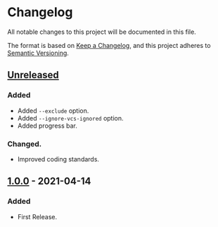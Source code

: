 # Changelog
All notable changes to this project will be documented in this file.

The format is based on [Keep a Changelog](https://keepachangelog.com/en/1.0.0/),
and this project adheres to [Semantic Versioning](https://semver.org/spec/v2.0.0.html).

## [Unreleased]
### Added
- Added `--exclude` option.
- Added `--ignore-vcs-ignored` option.
- Added progress bar.

### Changed.
- Improved coding standards.

## [1.0.0] - 2021-04-14
### Added
- First Release.

[Unreleased]: https://github.com/pronamic/wp-documentor/compare/1.0.0...HEAD
[1.0.0]: https://github.com/pronamic/wp-documentor/releases/tag/1.0.0

